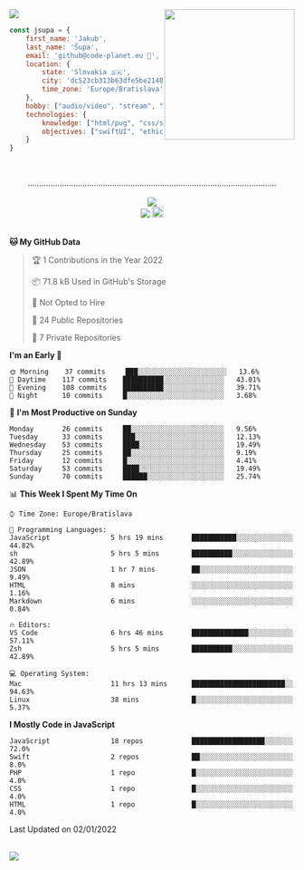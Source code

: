 
<img src="https://creepy-corp.eu/pika-bg.png">
<img align='right' src="https://creepy-corp.eu/pika.gif" width="230">
<br>

```js
const jsupa = {
    first_name: 'Jakub',
    last_name: 'Šupa',
    email: 'github@code-planet.eu 📧',
    location: {
        state: 'Slovakia 🇸🇰',
        city: 'dc523cb313b63dfe5be2140b0c05b3bc',
        time_zone: 'Europe/Bratislava'
    },
    hobby: ["audio/video", "stream", "3D modelling/printing", "crypto (XRP 🤍)", "IoT/DIY", "tech"],
    technologies: {
        knowledge: ["html/pug", "css/scss", "javascript/jquery", "vue/react", "nodejs", "ruby on rails", "php", "pgsql/mysql"],
        objectives: ["swiftUI", "ethical hacking", "boost all knowledge to master class"]
    }
}

  ```

<br>
<p align="center">
.............................................................................................................
<br><br>
<a href="https://wakatime.com/@698e3ae2-2e7a-4cf6-a9e7-192f2b7d1525"><img src="https://wakatime.com/badge/user/698e3ae2-2e7a-4cf6-a9e7-192f2b7d1525.svg"></a><br>
<img src="https://visitor-badge.laobi.icu/badge?page_id=jsupa.jsupa">
<a href='https://ko-fi.com/Y8Y246Y0V' target='_blank'>
    <img src="https://img.shields.io/badge/buy%20me%20a%20coffee-donate-yellow.svg" alt="Buy Me A Coffee donate button" height="20px"/>
</a>
<br><br>

<!--START_SECTION:waka-->
**🐱 My GitHub Data** 

> 🏆 1 Contributions in the Year 2022
 > 
> 📦 71.8 kB Used in GitHub's Storage 
 > 
> 🚫 Not Opted to Hire
 > 
> 📜 24 Public Repositories 
 > 
> 🔑 7 Private Repositories  
 > 
**I'm an Early 🐤** 

```text
🌞 Morning    37 commits     ███░░░░░░░░░░░░░░░░░░░░░░   13.6% 
🌆 Daytime    117 commits    ██████████░░░░░░░░░░░░░░░   43.01% 
🌃 Evening    108 commits    ██████████░░░░░░░░░░░░░░░   39.71% 
🌙 Night      10 commits     █░░░░░░░░░░░░░░░░░░░░░░░░   3.68%

```
📅 **I'm Most Productive on Sunday** 

```text
Monday       26 commits     ██░░░░░░░░░░░░░░░░░░░░░░░   9.56% 
Tuesday      33 commits     ███░░░░░░░░░░░░░░░░░░░░░░   12.13% 
Wednesday    53 commits     ████░░░░░░░░░░░░░░░░░░░░░   19.49% 
Thursday     25 commits     ██░░░░░░░░░░░░░░░░░░░░░░░   9.19% 
Friday       12 commits     █░░░░░░░░░░░░░░░░░░░░░░░░   4.41% 
Saturday     53 commits     ████░░░░░░░░░░░░░░░░░░░░░   19.49% 
Sunday       70 commits     ██████░░░░░░░░░░░░░░░░░░░   25.74%

```


📊 **This Week I Spent My Time On** 

```text
⌚︎ Time Zone: Europe/Bratislava

💬 Programming Languages: 
JavaScript               5 hrs 19 mins       ███████████░░░░░░░░░░░░░░   44.82% 
sh                       5 hrs 5 mins        ██████████░░░░░░░░░░░░░░░   42.89% 
JSON                     1 hr 7 mins         ██░░░░░░░░░░░░░░░░░░░░░░░   9.49% 
HTML                     8 mins              ░░░░░░░░░░░░░░░░░░░░░░░░░   1.16% 
Markdown                 6 mins              ░░░░░░░░░░░░░░░░░░░░░░░░░   0.84%

🔥 Editors: 
VS Code                  6 hrs 46 mins       ██████████████░░░░░░░░░░░   57.11% 
Zsh                      5 hrs 5 mins        ██████████░░░░░░░░░░░░░░░   42.89%

💻 Operating System: 
Mac                      11 hrs 13 mins      ███████████████████████░░   94.63% 
Linux                    38 mins             █░░░░░░░░░░░░░░░░░░░░░░░░   5.37%

```

**I Mostly Code in JavaScript** 

```text
JavaScript               18 repos            ██████████████████░░░░░░░   72.0% 
Swift                    2 repos             ██░░░░░░░░░░░░░░░░░░░░░░░   8.0% 
PHP                      1 repo              █░░░░░░░░░░░░░░░░░░░░░░░░   4.0% 
CSS                      1 repo              █░░░░░░░░░░░░░░░░░░░░░░░░   4.0% 
HTML                     1 repo              █░░░░░░░░░░░░░░░░░░░░░░░░   4.0%

```



 Last Updated on 02/01/2022
<!--END_SECTION:waka-->

</p><br>
<img src="https://creepy-corp.eu/pika-bg-bottom.png">
